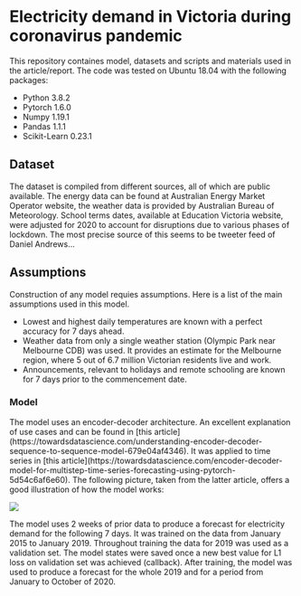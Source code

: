 <h1> Electricity demand in Victoria during coronavirus pandemic </h1>

This repository containes model, datasets and scripts and materials used in the article/report. The code was tested on Ubuntu 18.04 with the following packages:

* Python 3.8.2
* Pytorch 1.6.0 
* Numpy 1.19.1
* Pandas  1.1.1
* Scikit-Learn 0.23.1

<h2>Dataset</h2>
The dataset is compiled from different sources, all of which are public available. The energy data can be found at Australian Energy Market Operator website, the weather data is provided by Australian Bureau of Meteorology. School terms dates, available at Education Victoria website, were adjusted for 2020 to account for disruptions due to various phases of lockdown. The most precise source of this seems to be tweeter feed of Daniel Andrews...

<h2>Assumptions</h2>
Construction of any model requies assumptions. Here is a list of the main assumptions used in this model.

* Lowest and highest daily temperatures are known with a perfect accuracy for 7 days ahead.
* Weather data from only a single weather station (Olympic Park near Melbourne CDB) was used. It provides an estimate for the Melbourne region, where 5 out of 6.7 million Victorian residents live and work.
* Announcements, relevant to holidays and remote schooling are known for 7 days prior to the commencement date.

<h3> Model </h3>
The model uses an encoder-decoder architecture. An excellent explanation of use cases and can be found in [this article](https://towardsdatascience.com/understanding-encoder-decoder-sequence-to-sequence-model-679e04af4346). It was applied to time series in [this article](https://towardsdatascience.com/encoder-decoder-model-for-multistep-time-series-forecasting-using-pytorch-5d54c6af6e60). The following picture, taken from the latter article, offers a good illustration of how the model works:

![ ](https://miro.medium.com/max/1000/1*62xsdc5F5DNdLXluQojeBg.png  "Encoder-Decoder model")

The model uses 2 weeks of prior data to produce a forecast for electricity demand for the following 7 days. It was trained on the data from January 2015 to January 2019. Throughout training the data for 2019 was used as a validation set. The model states were saved once a new best value for L1 loss on validation set was achieved (callback). After training, the model was used to produce a forecast for the whole 2019 and for a period from January to October of 2020.  
